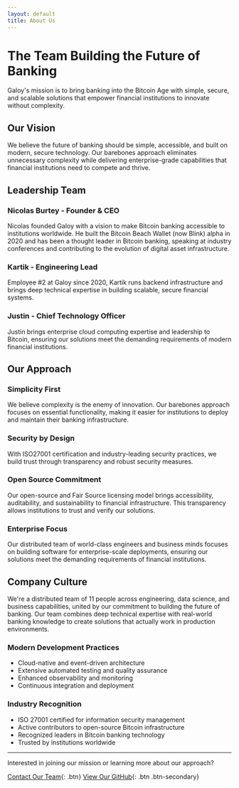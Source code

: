```yaml
---
layout: default
title: About Us
---
```


# The Team Building the Future of Banking

Galoy's mission is to bring banking into the Bitcoin Age with simple, secure, and scalable solutions that empower financial institutions to innovate without complexity.

## Our Vision

We believe the future of banking should be simple, accessible, and built on modern, secure technology. Our barebones approach eliminates unnecessary complexity while delivering enterprise-grade capabilities that financial institutions need to compete and thrive.

## Leadership Team

### Nicolas Burtey - Founder & CEO
Nicolas founded Galoy with a vision to make Bitcoin banking accessible to institutions worldwide. He built the Bitcoin Beach Wallet (now Blink) alpha in 2020 and has been a thought leader in Bitcoin banking, speaking at industry conferences and contributing to the evolution of digital asset infrastructure.

### Kartik - Engineering Lead
Employee #2 at Galoy since 2020, Kartik runs backend infrastructure and brings deep technical expertise in building scalable, secure financial systems.

### Justin - Chief Technology Officer
Justin brings enterprise cloud computing expertise and leadership to Bitcoin, ensuring our solutions meet the demanding requirements of modern financial institutions.

## Our Approach

### Simplicity First
We believe complexity is the enemy of innovation. Our barebones approach focuses on essential functionality, making it easier for institutions to deploy and maintain their banking infrastructure.

### Security by Design
With ISO27001 certification and industry-leading security practices, we build trust through transparency and robust security measures.

### Open Source Commitment
Our open-source and Fair Source licensing model brings accessibility, auditability, and sustainability to financial infrastructure. This transparency allows institutions to trust and verify our solutions.

### Enterprise Focus
Our distributed team of world-class engineers and business minds focuses on building software for enterprise-scale deployments, ensuring our solutions meet the demanding requirements of financial institutions.

## Company Culture

We're a distributed team of 11 people across engineering, data science, and business capabilities, united by our commitment to building the future of banking. Our team combines deep technical expertise with real-world banking knowledge to create solutions that actually work in production environments.

### Modern Development Practices
- Cloud-native and event-driven architecture
- Extensive automated testing and quality assurance
- Enhanced observability and monitoring
- Continuous integration and deployment

### Industry Recognition
- ISO 27001 certified for information security management
- Active contributors to open-source Bitcoin infrastructure
- Recognized leaders in Bitcoin banking technology
- Trusted by institutions worldwide

---

Interested in joining our mission or learning more about our approach?

[Contact Our Team](mailto:biz@galoy.io){: .btn}
[View Our GitHub](https://github.com/GaloyMoney){: .btn .btn-secondary}

